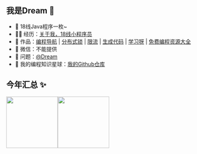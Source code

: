 ## 我是Dream 🙈

- 🐼 18线Java程序一枚~
- 👨‍💻 经历：<a href="https://blog.csdn.net/a870368162?type=blog" target="_blank">关于我，18线小程序员</a>
- 🏡 作品：<a href="https://blog.csdn.net/a870368162?type=blog" target="_blank">编程导航</a> | <a href="https://github.com/a870368162/redis-klock-limiting" target="_blank">分布式锁</a> | <a href="https://github.com/a870368162/redis-klock-limiting" target="_blank">限流</a> | <a href="https://github.com/a870368162/mybatis-generator" target="_blank">生成代码</a> | <a href="https://github.com/a870368162?tab=repositories" target="_blank">学习呀</a> | <a href="https://github.com/a870368162?tab=repositories" target="_blank">免费编程资源大全</a> 
- 💬 微信：不能提供
- 🤔 问题：<a href="https://github.com/a870368162" target="_blank">@Dream</a>
- 👭 我的编程知识星球：<a target="_blank" href="https://github.com/a870368162">我的Github仓库</a>


## 今年汇总 ✨

<img align="" height="137px" src="https://github-readme-stats.vercel.app/api?username=a870368162&hide_title=true&hide_border=true&show_icons=true&include_all_commits=true&line_height=21&bg_color=0,EC6C6C,FFD479,FFFC79,73FA79&theme=graywhite&locale=cn" /><img align="" height="137px" src="https://github-readme-stats.vercel.app/api/top-langs/?username=a870368162&hide_title=true&hide_border=true&layout=compact&bg_color=0,73FA79,73FDFF,D783FF&theme=graywhite&locale=cn" />
